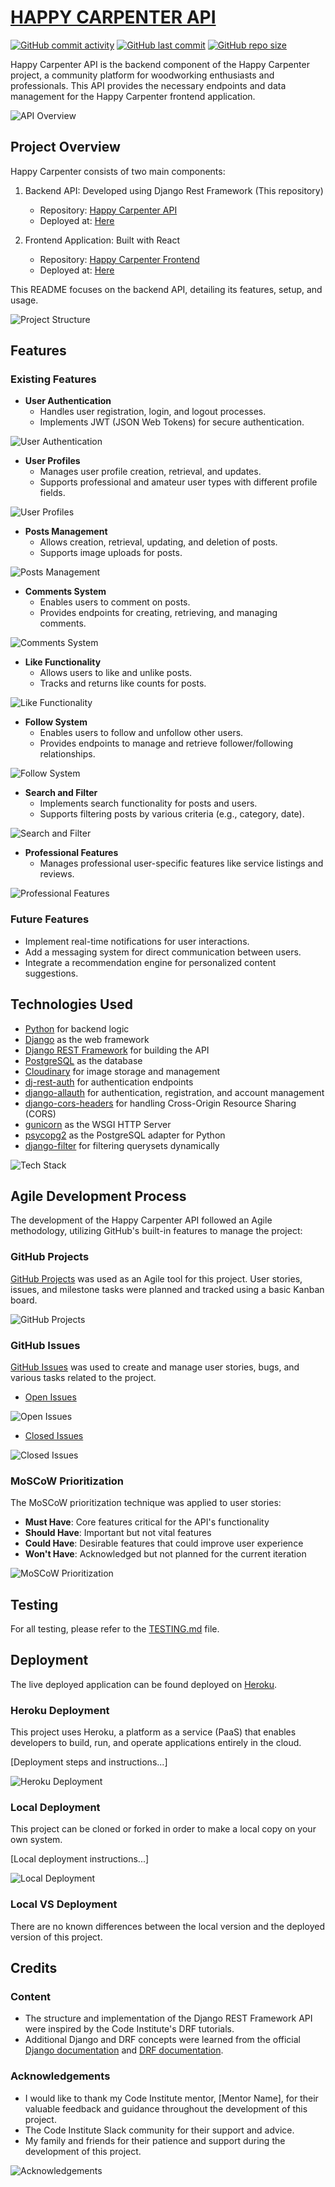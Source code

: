 # [HAPPY CARPENTER API](https://happy-carpenter-ebf6de9467cb.herokuapp.com/)

[![GitHub commit activity](https://img.shields.io/github/commit-activity/t/ibra8080/happycarpenter)](https://github.com/ibra8080/happycarpenter/commits/main)
[![GitHub last commit](https://img.shields.io/github/last-commit/ibra8080/happycarpenter)](https://github.com/ibra8080/happycarpenter/commits/main)
[![GitHub repo size](https://img.shields.io/github/repo-size/ibra8080/happycarpenter)](https://github.com/ibra8080/happycarpenter)

Happy Carpenter API is the backend component of the Happy Carpenter project, a community platform for woodworking enthusiasts and professionals. This API provides the necessary endpoints and data management for the Happy Carpenter frontend application.

![API Overview](documentation/api-overview.png)

## Project Overview

Happy Carpenter consists of two main components:

1. Backend API: Developed using Django Rest Framework (This repository)
   - Repository: [Happy Carpenter API](https://github.com/ibra8080/happycarpenter)
   - Deployed at: [Here](https://happy-carpenter-ebf6de9467cb.herokuapp.com/)

2. Frontend Application: Built with React
   - Repository: [Happy Carpenter Frontend](https://github.com/ibra8080/happy-carpenter-front)
   - Deployed at: [Here](https://happy-carpenter-front-26472ba73a7c.herokuapp.com/)

This README focuses on the backend API, detailing its features, setup, and usage.

![Project Structure](documentation/project-structure.png)

## Features

### Existing Features

- **User Authentication**
    - Handles user registration, login, and logout processes.
    - Implements JWT (JSON Web Tokens) for secure authentication.

![User Authentication](documentation/user-authentication.png)

- **User Profiles**
    - Manages user profile creation, retrieval, and updates.
    - Supports professional and amateur user types with different profile fields.

![User Profiles](documentation/user-profiles.png)

- **Posts Management**
    - Allows creation, retrieval, updating, and deletion of posts.
    - Supports image uploads for posts.

![Posts Management](documentation/posts-management.png)

- **Comments System**
    - Enables users to comment on posts.
    - Provides endpoints for creating, retrieving, and managing comments.

![Comments System](documentation/comments-system.png)

- **Like Functionality**
    - Allows users to like and unlike posts.
    - Tracks and returns like counts for posts.

![Like Functionality](documentation/like-functionality.png)

- **Follow System**
    - Enables users to follow and unfollow other users.
    - Provides endpoints to manage and retrieve follower/following relationships.

![Follow System](documentation/follow-system.png)

- **Search and Filter**
    - Implements search functionality for posts and users.
    - Supports filtering posts by various criteria (e.g., category, date).

![Search and Filter](documentation/search-and-filter.png)

- **Professional Features**
    - Manages professional user-specific features like service listings and reviews.

![Professional Features](documentation/professional-features.png)

### Future Features

- Implement real-time notifications for user interactions.
- Add a messaging system for direct communication between users.
- Integrate a recommendation engine for personalized content suggestions.

## Technologies Used

- [Python](https://www.python.org/) for backend logic
- [Django](https://www.djangoproject.com/) as the web framework
- [Django REST Framework](https://www.django-rest-framework.org/) for building the API
- [PostgreSQL](https://www.postgresql.org/) as the database
- [Cloudinary](https://cloudinary.com/) for image storage and management
- [dj-rest-auth](https://dj-rest-auth.readthedocs.io/) for authentication endpoints
- [django-allauth](https://django-allauth.readthedocs.io/) for authentication, registration, and account management
- [django-cors-headers](https://github.com/adamchainz/django-cors-headers) for handling Cross-Origin Resource Sharing (CORS)
- [gunicorn](https://gunicorn.org/) as the WSGI HTTP Server
- [psycopg2](https://www.psycopg.org/) as the PostgreSQL adapter for Python
- [django-filter](https://django-filter.readthedocs.io/) for filtering querysets dynamically

![Tech Stack](documentation/tech-stack.png)

## Agile Development Process

The development of the Happy Carpenter API followed an Agile methodology, utilizing GitHub's built-in features to manage the project:

### GitHub Projects

[GitHub Projects](https://github.com/ibra8080/happycarpenter/projects) was used as an Agile tool for this project. User stories, issues, and milestone tasks were planned and tracked using a basic Kanban board.

![GitHub Projects](documentation/github-projects.png)

### GitHub Issues

[GitHub Issues](https://github.com/ibra8080/happycarpenter/issues) was used to create and manage user stories, bugs, and various tasks related to the project.

- [Open Issues](https://github.com/ibra8080/happycarpenter/issues)

![Open Issues](documentation/open-issues.png)

- [Closed Issues](https://github.com/ibra8080/happycarpenter/issues?q=is%3Aissue+is%3Aclosed)

![Closed Issues](documentation/closed-issues.png)

### MoSCoW Prioritization

The MoSCoW prioritization technique was applied to user stories:

- **Must Have**: Core features critical for the API's functionality
- **Should Have**: Important but not vital features
- **Could Have**: Desirable features that could improve user experience
- **Won't Have**: Acknowledged but not planned for the current iteration

![MoSCoW Prioritization](documentation/moscow-prioritization.png)

## Testing

For all testing, please refer to the [TESTING.md](TESTING.md) file.

## Deployment

The live deployed application can be found deployed on [Heroku](https://happy-carpenter-ebf6de9467cb.herokuapp.com).

### Heroku Deployment

This project uses Heroku, a platform as a service (PaaS) that enables developers to build, run, and operate applications entirely in the cloud.

[Deployment steps and instructions...]

![Heroku Deployment](documentation/heroku-deployment.png)

### Local Deployment

This project can be cloned or forked in order to make a local copy on your own system.

[Local deployment instructions...]

![Local Deployment](documentation/local-deployment.png)

### Local VS Deployment

There are no known differences between the local version and the deployed version of this project.

## Credits

### Content

- The structure and implementation of the Django REST Framework API were inspired by the Code Institute's DRF tutorials.
- Additional Django and DRF concepts were learned from the official [Django documentation](https://docs.djangoproject.com/) and [DRF documentation](https://www.django-rest-framework.org/).

### Acknowledgements

- I would like to thank my Code Institute mentor, [Mentor Name], for their valuable feedback and guidance throughout the development of this project.
- The Code Institute Slack community for their support and advice.
- My family and friends for their patience and support during the development of this project.

![Acknowledgements](documentation/acknowledgements.png)